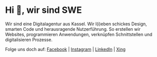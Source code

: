 # Hi 👋, wir sind SWE

Wir sind eine Digitalagentur aus Kassel. Wir l(i)eben schickes Design, smarten Code und herausragende Nutzerführung. So
erstellen wir Websites, programmieren Anwendungen, verknüpfen Schnittstellen und digitalisieren Prozesse.

Folge uns doch auf:
[Facebook](https://www.facebook.com/smartwebelements/) |
[Instagram](https://www.instagram.com/smartwebelements/) |
[LinkedIn](https://de.linkedin.com/company/smartwebelements/) |
[Xing](https://www.xing.com/pages/smartwebelements/)